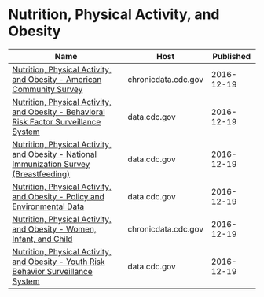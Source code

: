 # Nutrition, Physical Activity, and Obesity

Name | Host | Published
---- | ---- | ---------
[Nutrition, Physical Activity, and Obesity - American Community Survey](../datasets/8mrp-rmkw.md) | chronicdata.cdc.gov | 2016-12-19
[Nutrition, Physical Activity, and Obesity - Behavioral Risk Factor Surveillance System](../datasets/hn4x-zwk7.md) | data.cdc.gov | 2016-12-19
[Nutrition, Physical Activity, and Obesity - National Immunization Survey (Breastfeeding)](../datasets/8hxn-cvik.md) | data.cdc.gov | 2016-12-19
[Nutrition, Physical Activity, and Obesity - Policy and Environmental Data](../datasets/k8w5-7ju6.md) | data.cdc.gov | 2016-12-19
[Nutrition, Physical Activity, and Obesity - Women, Infant, and Child](../datasets/735e-byxc.md) | chronicdata.cdc.gov | 2016-12-19
[Nutrition, Physical Activity, and Obesity - Youth Risk Behavior Surveillance System](../datasets/vba9-s8jp.md) | data.cdc.gov | 2016-12-19

